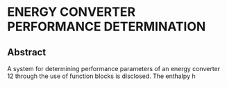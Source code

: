 # ENERGY CONVERTER PERFORMANCE DETERMINATION

## Abstract
A system for determining performance parameters of an energy converter 12 through the use of function blocks is disclosed. The enthalpy h